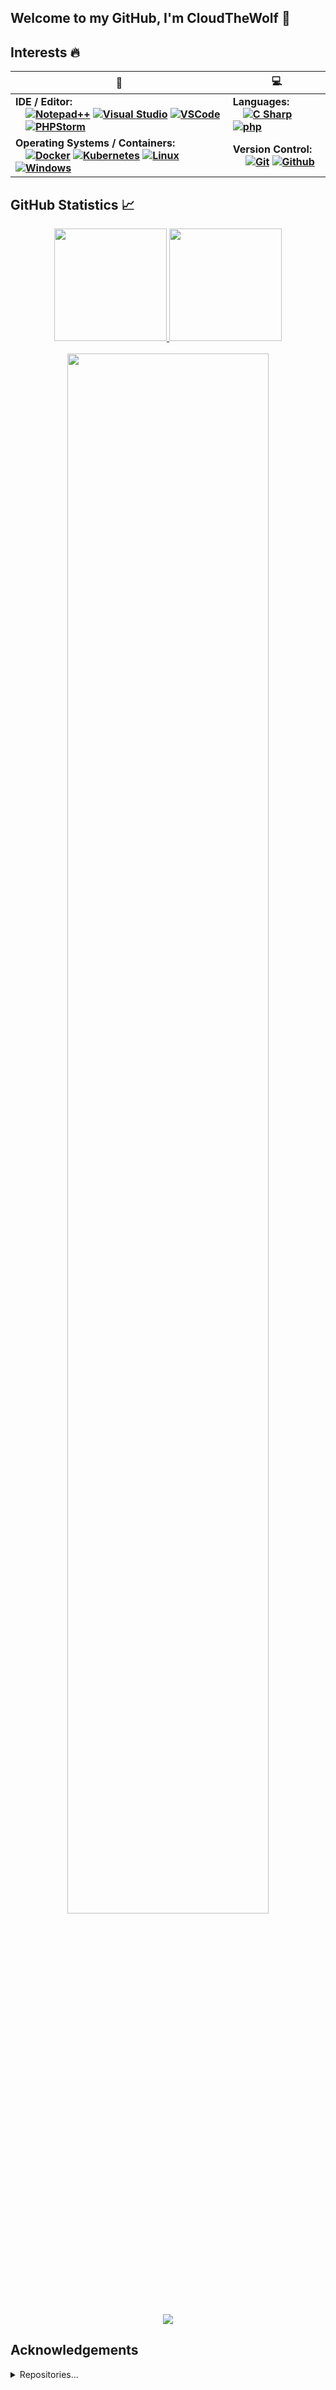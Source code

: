 ## Welcome to my GitHub, I'm CloudTheWolf 👋

## Interests 🔥
<div align="center">
  
|🤖|💻|
| --- | --- |
| <div align="left"><b>IDE / Editor:<b></br>&emsp;<a href="https://notepad-plus-plus.org/"><img src="https://img.shields.io/badge/-Notepad%2B%2B-111?&logo=Notepad%2B%2B" alt="Notepad++"></a> <a href="https://visualstudio.microsoft.com/"><img src="https://img.shields.io/badge/-Visual Studio-111?&logo=visualstudio&logoColor=5C2D91" alt="Visual Studio"></a> <a href="https://code.visualstudio.com/"><img src="https://img.shields.io/badge/-VSCode-111?&logo=visualstudiocode&logoColor=007ACC" alt="VSCode"></a></br>&emsp;<a href="https://www.jetbrains.com/phpstorm/"><img src="https://img.shields.io/badge/-PhpStorm-111?&logo=phpstorm&logoColor=777BB4" alt="PHPStorm"></a>| <div align="left"><b>Languages:<b></br>&emsp;<a href="https://docs.microsoft.com/en-us/dotnet/csharp/"><img src="https://img.shields.io/badge/-C%23-111?&logo=C%20Sharp&logoColor=239120" alt="C Sharp"></a> <a href="https://www.php.net/"><img src="https://img.shields.io/badge/-php-111?&logo=php&logoColor=777BB4" alt="php"></a> |
| <div align="left"><b>Operating Systems / Containers:<b></br>&emsp;<a href="https://www.docker.com/"><img src="https://img.shields.io/badge/-Docker-111?&logo=Docker" alt="Docker"></a> <a href="https://kubernetes.io/"><img src="https://img.shields.io/badge/-Azure-111?&logo=microsoft%20azure&logoColor=0078D4" alt="Kubernetes"></a> <a href="https://www.linux.org/"><img src="https://img.shields.io/badge/-Linux-111?&logo=Linux" alt="Linux"></a> <a href="https://www.microsoft.com/en-us/windows"><img src="https://img.shields.io/badge/-Windows-111?&logo=windows&logoColor=0078D6" alt="Windows"></a> | <div align="left"><b>Version Control:<b></br>&emsp; <a href="https://git-scm.com/"><img src="https://img.shields.io/badge/-Git-111?&logo=git" alt="Git"></a> <a href="https://github.com/"><img src="https://img.shields.io/badge/-GitHub-111?&logo=github" alt="Github"></a>|
</div>

## GitHub Statistics 📈

<div align="center">
  
<a href="https://github.com/anuraghazra/github-readme-stats">
  <img height="180em" src="https://github-readme-stats.vercel.app/api?username=cloudthewolf&theme=react&show_icons=true&border_radius=25&hide=issues&custom_title=GitHub%20Statistics" />
  <img height="180em" src="https://github-readme-stats.vercel.app/api/top-langs/?username=cloudthewolf&theme=react&border_radius=25&hide=issues&langs_count=4&custom_title=Top%20Languages" />
  </br>
</a>
</br>
<a href="https://github.com/Ashutosh00710/github-readme-activity-graph">
    <img src="https://github-readme-activity-graph.vercel.app/graph?username=cloudthewolf&theme=github&bg_color=20232a&hide_border=true" width="80%"/>
</a></br>

</br>
<a href="https://github.com/cloudthewolf">
    <img src="https://komarev.com/ghpvc/?username=CloudTheWolf&color=blue"/>
</a>
</div>

## Acknowledgements

<details><summary>Repositories...</summary>
<ol>
<li><a href="https://github.com/anuraghazra/github-readme-stats">github-readme-stats</a></li>
<li><a href="https://github.com/Ileriayo/markdown-badges">markdown-badges</a></li>
<li><a href="https://github.com/Ashutosh00710/github-readme-activity-graph">github-readme-activity-graph</a></li>
<li><a href="https://github.com/antonkomarev/github-profile-views-counter">github-profile-views-counter</a></li>
</ol>
</details>

<!--
**CloudTheWolf/CloudTheWolf** is a ✨ _special_ ✨ repository because its `README.md` (this file) appears on your GitHub profile.

Here are some ideas to get you started:

- 🔭 I’m currently working on ...
- 🌱 I’m currently learning ...
- 👯 I’m looking to collaborate on ...
- 🤔 I’m looking for help with ...
- 💬 Ask me about ...
- 📫 How to reach me: ...
- 😄 Pronouns: ...
- ⚡ Fun fact: ...
-->
